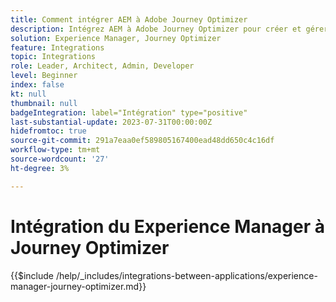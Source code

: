 ```yaml
---
title: Comment intégrer AEM à Adobe Journey Optimizer
description: Intégrez AEM à Adobe Journey Optimizer pour créer et gérer des parcours client.
solution: Experience Manager, Journey Optimizer
feature: Integrations
topic: Integrations
role: Leader, Architect, Admin, Developer
level: Beginner
index: false
kt: null
thumbnail: null
badgeIntegration: label="Intégration" type="positive"
last-substantial-update: 2023-07-31T00:00:00Z
hidefromtoc: true
source-git-commit: 291a7eaa0ef589805167400ead48dd650c4c16df
workflow-type: tm+mt
source-wordcount: '27'
ht-degree: 3%

---
```



# Intégration du Experience Manager à Journey Optimizer

{{$include /help/_includes/integrations-between-applications/experience-manager-journey-optimizer.md}}
